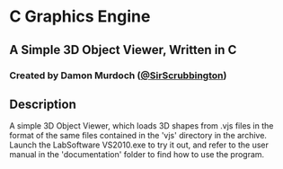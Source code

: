 # C Graphics Engine
## A Simple 3D Object Viewer, Written in C
### Created by Damon Murdoch ([@SirScrubbington](https://twitter.com/SirScrubbington))

## Description
A simple 3D Object Viewer, which loads 3D shapes from .vjs files in the format of the same files contained in the 'vjs' directory in the archive. Launch the LabSoftware VS2010.exe to try it out, and refer to the user manual in the 'documentation' folder to find how to use the program.
